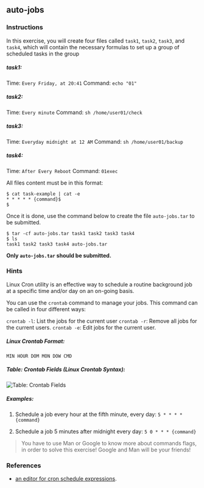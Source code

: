 ## auto-jobs

### Instructions

In this exercise, you will create four files called `task1`, `task2`, `task3`, and `task4`, which will contain the necessary formulas to set up a group of scheduled tasks in the group

##### task1:
Time: `Every Friday, at 20:41`
Command: `echo "01"`

##### task2:
Time: `Every minute`
Command: `sh /home/user01/check`

##### task3:
Time: `Everyday midnight at 12 AM`
Command: `sh /home/user01/backup`

##### task4:
Time: `After Every Reboot`
Command: `01exec`

All files content must be in this format:

```console
$ cat task-example | cat -e
* * * * * {command}$
$
```

Once it is done, use the command below to create the file `auto-jobs.tar` to be submitted.

```console
$ tar -cf auto-jobs.tar task1 task2 task3 task4
$ ls
task1 task2 task3 task4 auto-jobs.tar
```

**Only `auto-jobs.tar` should be submitted.**
### Hints

Linux Cron utility is an effective way to schedule a routine background job at a specific time and/or day on an on-going basis.

You can use the `crontab` command to manage your jobs. This command can be called in four different ways:

`crontab -l`: List the jobs for the current user
`crontab -r`: Remove all jobs for the current users.
`crontab -e`: Edit jobs for the current user.
##### Linux Crontab Format:

`MIN HOUR DOM MON DOW CMD`
##### Table: Crontab Fields (Linux Crontab Syntax):

![Table: Crontab Fields](https://assets.01-edu.org/devops-branch/cronTasks-Table.png)

##### Examples:

1. Schedule a job every hour at the fifth minute, every day: `5 * * * * {command}`


2. Schedule a job 5 minutes after midnight every day: `5 0 * * * {command}`

> You have to use Man or Google to know more about commands flags, in order to solve this exercise!
> Google and Man will be your friends!

### References

- [an editor for cron schedule expressions](https://crontab.guru/).
